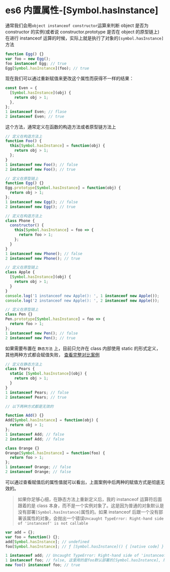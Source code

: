<!-- Date: 2018-06-17 11:45:14 -->

# es6 内置属性-[Symbol.hasInstance]

通常我们会用`object instanceof constructor`运算来判断 object 是否为 constructor 的实例(或者说 constructor.prototype 是否在 object 的原型链上) 在进行 instanceof 运算的时候，实际上就是执行了对象的`[symbol.hasInstance]`方法

```js
function Egg() {}
var foo = new Egg();
foo instanceof Egg; // true
Egg[Symbol.hasInstance](foo); // true
```

现在我们可以通过重新赋值来更改这个属性而获得不一样的结果：

```js
const Even = {
  [Symbol.hasInstance](obj) {
    return obj > 1;
  },
};
1 instanceof Even; // flase
2 instanceof Even; // true
```

这个方法，通常定义在函数的构造方法或者原型链方法上

```js
// 定义在构造方法上
function Foo() {
  this[Symbol.hasInstance] = function(obj) {
    return obj > 1;
  };
}
1 instanceof new Foo(); // false
2 instanceof new Foo(); // true

// 定义在原型链上
function Egg() {}
Egg.prototype[Symbol.hasInstance] = function(obj) {
  return obj > 1;
};
1 instanceof new Egg(); // false
2 instanceof new Egg(); // true

// 定义在构造方法上
class Phone {
  constructor() {
    this[Symbol.hasInstance] = foo => {
      return foo > 1;
    };
  }
}
1 instanceof new Phone(); // false
2 instanceof new Phone(); // true

// 定义在原型链上
class Apple {
  [Symbol.hasInstance](obj) {
    return obj > 1;
  }
}
console.log('1 instanceof new Apple(): ', 1 instanceof new Apple());
console.log('2 instanceof new Apple(): ', 2 instanceof new Apple());

// 定义在原型链上
class Pen {}
Pen.prototype[Symbol.hasInstance] = foo => {
  return foo > 1;
};
1 instanceof new Pen(); // false
2 instanceof new Pen(); // true
```

如果需要布置在 `静态方法` 上，目前只允许在 class 内部使用 static 的形式定义，其他两种方式都会赋值失败， [查看完整对比案例](./demo/demo3.html)

```js
// 定义在静态方法上
class Pears {
  static [Symbol.hasInstance](obj) {
    return obj > 1;
  }
}
1 instanceof Pears; // false
2 instanceof Pears; // true

// 以下两种方式都是无效的

function Add() {}
Add[Symbol.hasInstance] = function(obj) {
  return obj > 1;
};
1 instanceof Add; // false
2 instanceof Add; // false

class Orange {}
Orange[Symbol.hasInstance] = function(foo) {
  return foo > 1;
};
1 instanceof Orange; // false
2 instanceof Orange; // false
```

可以通过查看赋值后的属性值就可以看出，上面案例中后两种的赋值方式是彻底无效的。

> 如果你足够心细，在静态方法上重新定义后，我的 instanceof 运算符后面跟着的是 class 本身，而不是一个实例对象了。这是因为普通的对象默认是没有部署`[Symbol.hasInstance]`属性的。如果 instanceof 后跟一个没有部署该属性的对象，会抛出一个错误`Uncaught TypeError: Right-hand side of 'instanceof' is not callable`

```js
var add = {};
var foo = function() {};
add[Symbol.hasInstance]; // undefined
foo[Symbol.hasInstance]; // ƒ [Symbol.hasInstance]() { [native code] }

1 instanceof add; // Uncaught TypeError: Right-hand side of 'instanceof' is not callable
1 instanceof foo; // false, 这里用的是foo默认部署的[Symbol.hasInstance], 所以结果为false
new foo() instanceof foo; // true
```
